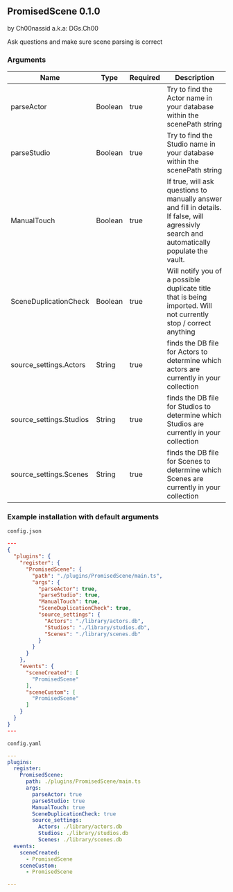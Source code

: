 ## PromisedScene 0.1.0

by Ch00nassid a.k.a: DGs.Ch00

Ask questions and make sure scene parsing is correct

### Arguments

| Name                    | Type    | Required | Description                                                                                                                                 |
| ----------------------- | ------- | -------- | ------------------------------------------------------------------------------------------------------------------------------------------- |
| parseActor              | Boolean | true     | Try to find the Actor name in your database within the scenePath string                                                                     |
| parseStudio             | Boolean | true     | Try to find the Studio name in your database within the scenePath string                                                                    |
| ManualTouch             | Boolean | true     | If true, will ask questions to manually answer and fill in details.  If false, will agressivly search and automatically populate the vault. |
| SceneDuplicationCheck   | Boolean | true     | Will notify you of a possible duplicate title that is being imported.  Will not currently stop / correct anything                           |
| source_settings.Actors  | String  | true     | finds the DB file for Actors to determine which actors are currently in your collection                                                     |
| source_settings.Studios | String  | true     | finds the DB file for Studios to determine which Studios are currently in your collection                                                   |
| source_settings.Scenes  | String  | true     | finds the DB file for Scenes to determine which Scenes are currently in your collection                                                     |

### Example installation with default arguments

`config.json`
```json
---
{
  "plugins": {
    "register": {
      "PromisedScene": {
        "path": "./plugins/PromisedScene/main.ts",
        "args": {
          "parseActor": true,
          "parseStudio": true,
          "ManualTouch": true,
          "SceneDuplicationCheck": true,
          "source_settings": {
            "Actors": "./library/actors.db",
            "Studios": "./library/studios.db",
            "Scenes": "./library/scenes.db"
          }
        }
      }
    },
    "events": {
      "sceneCreated": [
        "PromisedScene"
      ],
      "sceneCustom": [
        "PromisedScene"
      ]
    }
  }
}
---
```

`config.yaml`
```yaml
---
plugins:
  register:
    PromisedScene:
      path: ./plugins/PromisedScene/main.ts
      args:
        parseActor: true
        parseStudio: true
        ManualTouch: true
        SceneDuplicationCheck: true
        source_settings:
          Actors: ./library/actors.db
          Studios: ./library/studios.db
          Scenes: ./library/scenes.db
  events:
    sceneCreated:
      - PromisedScene
    sceneCustom:
      - PromisedScene

---
```
